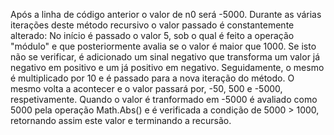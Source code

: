 Após a linha de código anterior o valor de n0 será -5000. Durante as várias iterações deste método recursivo o valor passado é constantemente alterado:
No início é passado o valor 5, sob o qual é feito a operação "módulo" e que posteriormente avalia se o valor é maior que 1000. Se isto não se verificar, é adicionado um sinal negativo que transforma um valor já negativo em positivo e um já positivo em negativo. Seguidamente, o mesmo é multiplicado por 10 e é passado para a nova iteração do método.
O mesmo volta a acontecer e o valor passará por, -50, 500 e -5000, respetivamente.
Quando o valor é tranformado em -5000 é avaliado como 5000 pela operação Math.Abs() e é verificada a condição de 5000 > 1000, retornando assim este valor e terminando a recursão.
